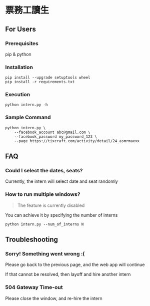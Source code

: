 # 票務工讀生

## For Users

### Prerequisites

pip & python

### Installation

```
pip install --upgrade setuptools wheel
pip install -r requirements.txt
```

### Execution

```
python intern.py -h
```

### Sample Command

```
python intern.py \
    --facebook_account abc@gmail.com \
    --facebook_password my_password_123 \
    --page https://tixcraft.com/activity/detail/24_asmrmaxxx
```

## FAQ

### Could I select the dates, seats?

Currently, the intern will select date and seat randomly

### How to run multiple windows?

> The feature is currently disabled

You can achieve it by specifying the number of interns

```
python intern.py --num_of_interns N
```

## Troubleshooting

### Sorry! Something went wrong :(

Please go back to the previous page, and the web app will continue

If that cannot be resolved, then layoff and hire another intern

### 504 Gateway Time-out

Please close the window, and re-hire the intern